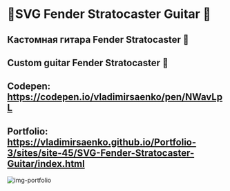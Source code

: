 # 🎸SVG Fender Stratocaster Guitar 🎸

## Кастомная гитара Fender Stratocaster 🎸
## Custom guitar Fender Stratocaster 🎸

## Codepen: https://codepen.io/vladimirsaenko/pen/NWavLpL

## Portfolio: https://vladimirsaenko.github.io/Portfolio-3/sites/site-45/SVG-Fender-Stratocaster-Guitar/index.html

![img-portfolio](https://user-images.githubusercontent.com/56477695/152647259-f67b764b-d207-4370-bce4-90b6db9453bc.jpg)
